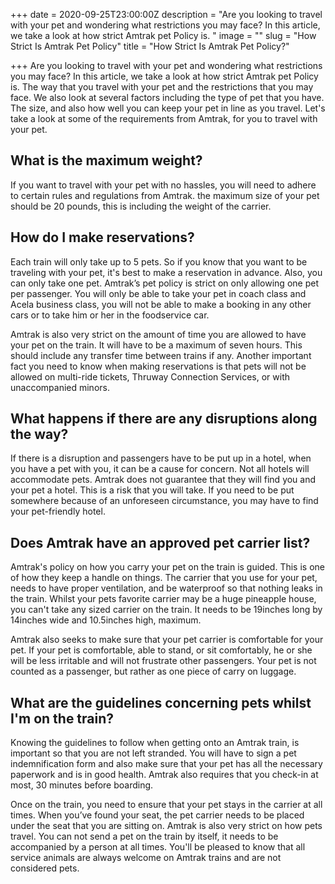 +++
date = 2020-09-25T23:00:00Z
description = "Are you looking to travel with your pet and wondering what restrictions you may face? In this article, we take a look at how strict Amtrak pet Policy is. "
image = ""
slug = "How Strict Is Amtrak Pet Policy"
title = "How Strict Is Amtrak Pet Policy?"

+++
Are you looking to travel with your pet and wondering what restrictions you may face? In this article, we take a look at how strict Amtrak pet Policy is. The way that you travel with your pet and the restrictions that you may face. We also look at several factors including the type of pet that you have. The size, and also how well you can keep your pet in line as you travel. Let's take a look at some of the requirements from Amtrak, for you to travel with your pet.

## What is the maximum weight?

If you want to travel with your pet with no hassles, you will need to adhere to certain rules and regulations from Amtrak. the maximum size of your pet should be 20 pounds, this is including the weight of the carrier.

## How do I make reservations?

Each train will only take up to 5 pets. So if you know that you want to be traveling with your pet, it's best to make a reservation in advance. Also, you can only take one pet. Amtrak’s pet policy is strict on only allowing one pet per passenger. You will only be able to take your pet in coach class and Acela business class, you will not be able to make a booking in any other cars or to take him or her in the foodservice car.

Amtrak is also very strict on the amount of time you are allowed to have your pet on the train. It will have to be a maximum of seven hours. This should include any transfer time between trains if any. Another important fact you need to know when making reservations is that pets will not be allowed on multi-ride tickets, Thruway Connection Services, or with unaccompanied minors.

## What happens if there are any disruptions along the way?

If there is a disruption and passengers have to be put up in a hotel, when you have a pet with you, it can be a cause for concern. Not all hotels will accommodate pets. Amtrak does not guarantee that they will find you and your pet a hotel. This is a risk that you will take. If you need to be put somewhere because of an unforeseen circumstance, you may have to find your pet-friendly hotel.

## Does Amtrak have an approved pet carrier list?

Amtrak's policy on how you carry your pet on the train is guided. This is one of how they keep a handle on things. The carrier that you use for your pet, needs to have proper ventilation, and be waterproof so that nothing leaks in the train. Whilst your pets favorite carrier may be a huge pineapple house, you can't take any sized carrier on the train. It needs to be 19inches long by 14inches wide and 10.5inches high, maximum.

Amtrak also seeks to make sure that your pet carrier is comfortable for your pet. If your pet is comfortable, able to stand, or sit comfortably, he or she will be less irritable and will not frustrate other passengers. Your pet is not counted as a passenger, but rather as one piece of carry on luggage.

## What are the guidelines concerning pets whilst I'm on the train?

Knowing the guidelines to follow when getting onto an Amtrak train, is important so that you are not left stranded. You will have to sign a pet indemnification form and also make sure that your pet has all the necessary paperwork and is in good health. Amtrak also requires that you check-in at most, 30 minutes before boarding.

Once on the train, you need to ensure that your pet stays in the carrier at all times. When you’ve found your seat, the pet carrier needs to be placed under the seat that you are sitting on. Amtrak is also very strict on how pets travel. You can not send a pet on the train by itself, it needs to be accompanied by a person at all times. You'll be pleased to know that all service animals are always welcome on Amtrak trains and are not considered pets.